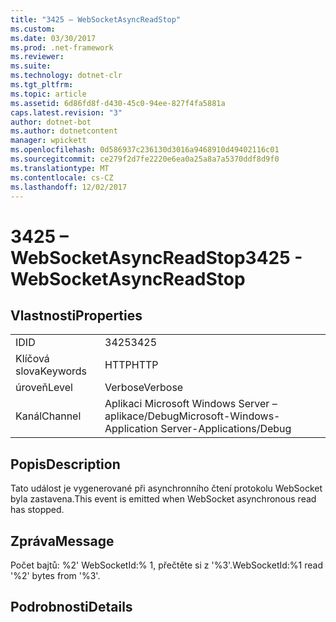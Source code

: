 ```yaml
---
title: "3425 – WebSocketAsyncReadStop"
ms.custom: 
ms.date: 03/30/2017
ms.prod: .net-framework
ms.reviewer: 
ms.suite: 
ms.technology: dotnet-clr
ms.tgt_pltfrm: 
ms.topic: article
ms.assetid: 6d86fd8f-d430-45c0-94ee-827f4fa5881a
caps.latest.revision: "3"
author: dotnet-bot
ms.author: dotnetcontent
manager: wpickett
ms.openlocfilehash: 0d586937c236130d3016a9468910d49402116c01
ms.sourcegitcommit: ce279f2d7fe2220e6ea0a25a8a7a5370ddf8d9f0
ms.translationtype: MT
ms.contentlocale: cs-CZ
ms.lasthandoff: 12/02/2017
---
```

# <a name="3425---websocketasyncreadstop"></a><span data-ttu-id="9c0b2-102">3425 – WebSocketAsyncReadStop</span><span class="sxs-lookup"><span data-stu-id="9c0b2-102">3425 - WebSocketAsyncReadStop</span></span>
## <a name="properties"></a><span data-ttu-id="9c0b2-103">Vlastnosti</span><span class="sxs-lookup"><span data-stu-id="9c0b2-103">Properties</span></span>  
  
|||  
|-|-|  
|<span data-ttu-id="9c0b2-104">ID</span><span class="sxs-lookup"><span data-stu-id="9c0b2-104">ID</span></span>|<span data-ttu-id="9c0b2-105">3425</span><span class="sxs-lookup"><span data-stu-id="9c0b2-105">3425</span></span>|  
|<span data-ttu-id="9c0b2-106">Klíčová slova</span><span class="sxs-lookup"><span data-stu-id="9c0b2-106">Keywords</span></span>|<span data-ttu-id="9c0b2-107">HTTP</span><span class="sxs-lookup"><span data-stu-id="9c0b2-107">HTTP</span></span>|  
|<span data-ttu-id="9c0b2-108">úroveň</span><span class="sxs-lookup"><span data-stu-id="9c0b2-108">Level</span></span>|<span data-ttu-id="9c0b2-109">Verbose</span><span class="sxs-lookup"><span data-stu-id="9c0b2-109">Verbose</span></span>|  
|<span data-ttu-id="9c0b2-110">Kanál</span><span class="sxs-lookup"><span data-stu-id="9c0b2-110">Channel</span></span>|<span data-ttu-id="9c0b2-111">Aplikaci Microsoft Windows Server – aplikace/Debug</span><span class="sxs-lookup"><span data-stu-id="9c0b2-111">Microsoft-Windows-Application Server-Applications/Debug</span></span>|  
  
## <a name="description"></a><span data-ttu-id="9c0b2-112">Popis</span><span class="sxs-lookup"><span data-stu-id="9c0b2-112">Description</span></span>  
 <span data-ttu-id="9c0b2-113">Tato událost je vygenerované při asynchronního čtení protokolu WebSocket byla zastavena.</span><span class="sxs-lookup"><span data-stu-id="9c0b2-113">This event is emitted when WebSocket asynchronous read has stopped.</span></span>  
  
## <a name="message"></a><span data-ttu-id="9c0b2-114">Zpráva</span><span class="sxs-lookup"><span data-stu-id="9c0b2-114">Message</span></span>  
 <span data-ttu-id="9c0b2-115">Počet bajtů: %2' WebSocketId:% 1, přečtěte si z '%3'.</span><span class="sxs-lookup"><span data-stu-id="9c0b2-115">WebSocketId:%1 read '%2' bytes from '%3'.</span></span>  
  
## <a name="details"></a><span data-ttu-id="9c0b2-116">Podrobnosti</span><span class="sxs-lookup"><span data-stu-id="9c0b2-116">Details</span></span>
